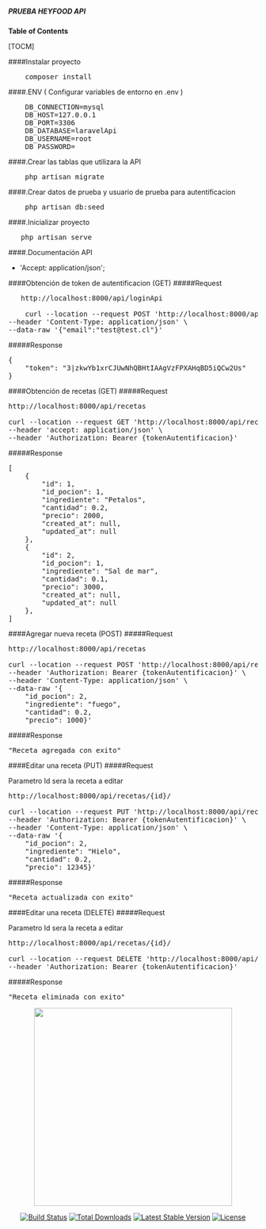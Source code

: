 #####  PRUEBA HEYFOOD API

**Table of Contents**

[TOCM]

####Instalar proyecto

<pre>
	composer install
</pre>

####.ENV ( Configurar variables de entorno en .env )

<pre>
	DB_CONNECTION=mysql
	DB_HOST=127.0.0.1
	DB_PORT=3306
	DB_DATABASE=laravelApi
	DB_USERNAME=root
	DB_PASSWORD=
</pre>
####.Crear las tablas que utilizara la API
<pre>
	php artisan migrate
</pre>

####.Crear datos de prueba y usuario de prueba para autentificacion 
<pre>
	php artisan db:seed
</pre>

####.Inicializar proyecto
<pre>	php artisan serve
</pre>

####.Documentación API
- 'Accept: application/json';

####Obtención de token de autentificacion (GET)
#####Request
<pre>	http://localhost:8000/api/loginApi

	curl --location --request POST 'http://localhost:8000/api/loginApi' \
--header 'Content-Type: application/json' \
--data-raw '{"email":"test@test.cl"}'
</pre>



#####Response
<pre>{
    "token": "3|zkwYb1xrCJUwNhQBHtIAAgVzFPXAHqBD5iQCw2Us"
}
</pre>



####Obtención de recetas (GET)
#####Request

<pre>http://localhost:8000/api/recetas

curl --location --request GET 'http://localhost:8000/api/recetas' \
--header 'accept: application/json' \
--header 'Authorization: Bearer {tokenAutentificacion}'
</pre>

#####Response
<pre>[
    {
        "id": 1,
        "id_pocion": 1,
        "ingrediente": "Petalos",
        "cantidad": 0.2,
        "precio": 2000,
        "created_at": null,
        "updated_at": null
    },
    {
        "id": 2,
        "id_pocion": 1,
        "ingrediente": "Sal de mar",
        "cantidad": 0.1,
        "precio": 3000,
        "created_at": null,
        "updated_at": null
    },
]
</pre>

####Agregar nueva receta (POST)
#####Request

<pre>http://localhost:8000/api/recetas

curl --location --request POST 'http://localhost:8000/api/recetas' \
--header 'Authorization: Bearer {tokenAutentificacion}' \
--header 'Content-Type: application/json' \
--data-raw '{
    "id_pocion": 2,
    "ingrediente": "fuego",
    "cantidad": 0.2,
    "precio": 1000}'
</pre>

#####Response
<pre>"Receta agregada con exito"
</pre>

####Editar una receta (PUT)
#####Request

Parametro Id sera la receta a editar
<pre>http://localhost:8000/api/recetas/{id}/

curl --location --request PUT 'http://localhost:8000/api/recetas/{id}' \
--header 'Authorization: Bearer {tokenAutentificacion}' \
--header 'Content-Type: application/json' \
--data-raw '{
    "id_pocion": 2,
    "ingrediente": "Hielo",
    "cantidad": 0.2,
    "precio": 12345}'
</pre>

#####Response
<pre>"Receta actualizada con exito"
</pre>

####Editar una receta (DELETE)
#####Request

Parametro Id sera la receta a editar
<pre>http://localhost:8000/api/recetas/{id}/

curl --location --request DELETE 'http://localhost:8000/api/recetas/{id}' \
--header 'Authorization: Bearer {tokenAutentificacion}'
</pre>

#####Response
<pre>"Receta eliminada con exito"
</pre>


<p align="center"><a href="https://laravel.com" target="_blank"><img src="https://raw.githubusercontent.com/laravel/art/master/logo-lockup/5%20SVG/2%20CMYK/1%20Full%20Color/laravel-logolockup-cmyk-red.svg" width="400"></a></p>

<p align="center">
<a href="https://travis-ci.org/laravel/framework"><img src="https://travis-ci.org/laravel/framework.svg" alt="Build Status"></a>
<a href="https://packagist.org/packages/laravel/framework"><img src="https://img.shields.io/packagist/dt/laravel/framework" alt="Total Downloads"></a>
<a href="https://packagist.org/packages/laravel/framework"><img src="https://img.shields.io/packagist/v/laravel/framework" alt="Latest Stable Version"></a>
<a href="https://packagist.org/packages/laravel/framework"><img src="https://img.shields.io/packagist/l/laravel/framework" alt="License"></a>
</p>


